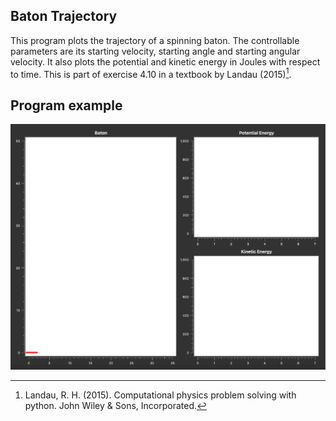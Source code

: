 ## Baton Trajectory
This program plots the trajectory of a spinning baton. The controllable parameters are its starting velocity, starting angle and starting angular velocity. It also plots the potential and kinetic energy in Joules with respect to time. This is part of exercise 4.10 in a textbook by Landau (2015)[^1].

[^1]: Landau, R. H. (2015). Computational physics problem solving with python. John Wiley & Sons, Incorporated. 

## Program example
![Alt Text](media/parabola.gif)